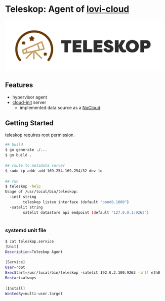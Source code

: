# Teleskop: Agent of [lovi-cloud](https://github.com/lovi-cloud)

![logo](./docs/image/teleskop-logo.png)

## Features

- hypervisor agent
- [cloud-init](https://cloudinit.readthedocs.io/en/latest/) server
    - implemented data source as a [NoCloud](https://cloudinit.readthedocs.io/en/latest/topics/datasources/nocloud.html)

## Getting Started

teleskop requires root permission.

```bash
## build
$ go generate ./...
$ go build .

## route to metadata server
$ sudo ip addr add 169.254.169.254/32 dev lo

## run
$ teleskop -help
Usage of /usr/local/bin/teleskop:
  -intf string
        teleskop listen interface (default "bond0.1000")
  -satelit string
        satelit datastore api endpoint (default "127.0.0.1:9263")
   
```

### systemd unit file

```bash
$ cat teleskop.service
[Unit]
Description=Teleskop Agent

[Service]
User=root
ExecStart=/usr/local/bin/teleskop -satelit 192.0.2.100:9263 -intf eth0
Restart=always

[Install]
WantedBy=multi-user.target
```